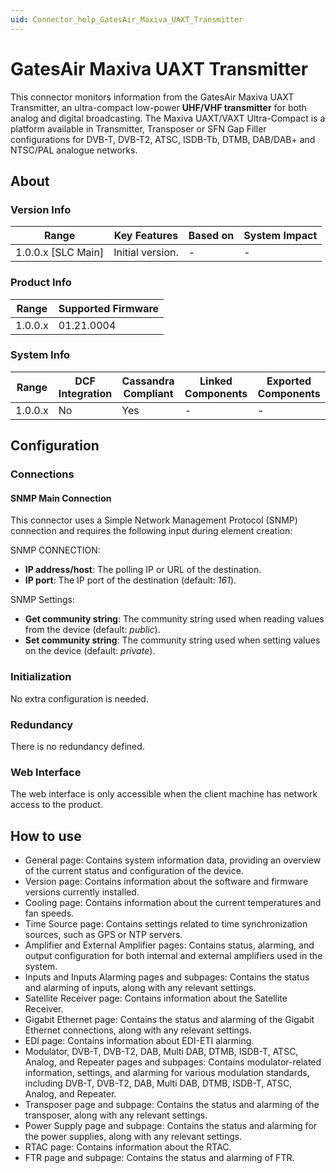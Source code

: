```yaml
---
uid: Connector_help_GatesAir_Maxiva_UAXT_Transmitter
---
```


# GatesAir Maxiva UAXT Transmitter

This connector monitors information from the GatesAir Maxiva UAXT Transmitter, an ultra-compact low-power **UHF/VHF transmitter** for both analog and digital broadcasting. The Maxiva UAXT/VAXT Ultra-Compact is a platform available in Transmitter, Transposer or SFN Gap Filler configurations for DVB-T, DVB-T2, ATSC, ISDB-Tb, DTMB, DAB/DAB+ and NTSC/PAL analogue networks. 

## About

### Version Info

| Range              | Key Features     | Based on | System Impact |
|--------------------|------------------|----------|---------------|
| 1.0.0.x [SLC Main] | Initial version. | -        | -             |

### Product Info

| Range     | Supported Firmware     |
|-----------|------------------------|
| 1.0.0.x   | 01.21.0004             |

### System Info

| Range     | DCF Integration     | Cassandra Compliant     | Linked Components     | Exported Components     |
|-----------|---------------------|-------------------------|-----------------------|-------------------------|
| 1.0.0.x   | No                  | Yes                     | -                     | -                       |

## Configuration

### Connections

#### SNMP Main Connection

This connector uses a Simple Network Management Protocol (SNMP) connection and requires the following input during element creation:

SNMP CONNECTION:

- **IP address/host**: The polling IP or URL of the destination.
- **IP port**: The IP port of the destination (default: *161*).

SNMP Settings:

- **Get community string**: The community string used when reading values from the device (default: *public*).
- **Set community string**: The community string used when setting values on the device (default: *private*).

### Initialization

No extra configuration is needed.

### Redundancy

There is no redundancy defined.

### Web Interface

The web interface is only accessible when the client machine has network access to the product.

## How to use

- General page: Contains system information data, providing an overview of the current status and configuration of the device.
- Version page: Contains information about the software and firmware versions currently installed.
- Cooling page: Contains information about the current temperatures and fan speeds.
- Time Source page: Contains settings related to time synchronization sources, such as GPS or NTP servers.
- Amplifier and External Amplifier pages: Contains status, alarming, and output configuration for both internal and external amplifiers used in the system.
- Inputs and Inputs Alarming pages and subpages: Contains the status and alarming of inputs, along with any relevant settings.
- Satellite Receiver page: Contains information about the Satellite Receiver.
- Gigabit Ethernet page: Contains the status and alarming of the Gigabit Ethernet connections, along with any relevant settings.
- EDI page: Contains information about EDI-ETI alarming.
- Modulator, DVB-T, DVB-T2, DAB, Multi DAB, DTMB, ISDB-T, ATSC, Analog, and Repeater pages and subpages: Contains modulator-related information, settings, and alarming for various modulation standards, including DVB-T, DVB-T2, DAB, Multi DAB, DTMB, ISDB-T, ATSC, Analog, and Repeater.
- Transposer page and subpage: Contains the status and alarming of the transposer, along with any relevant settings.
- Power Supply page and subpage: Contains the status and alarming for the power supplies, along with any relevant settings.
- RTAC page: Contains information about the RTAC.
- FTR page and subpage: Contains the status and alarming of FTR.